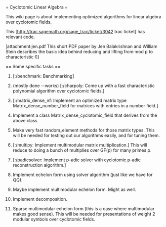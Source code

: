= Cyclotomic Linear Algebra =

This wiki page is about implementing optimized algorithms for linear algebra over cyclotomic fields.

This [http://trac.sagemath.org/sage_trac/ticket/3042 trac ticket] has relevant code. 

[attachment:jen.pdf This short PDF paper by Jen Balakrishnan and William Stein describes the basic idea behind reducing and lifting from mod p to characteristic 0]


== Some specific tasks ==

 1. [:/benchmark: Benchmarking]

 1. (mostly done --works) [:/charpoly: Come up with a fast characteristic polynomial algorithm over cyclotomic fields.] 

 1. [:/matrix_dense_nf: Implement an optimized matrix type Matrix_dense_number_field for matrices with entries in a number field.]

 1. Implement a class Matrix_dense_cyclotomic_field that derives from the above class.

 1. Make very fast random_element methods for those matrix types.   This will be needed for testing out our algorithms easily, and for tuning them.

 1. [:/multipy: Implement multimodular matrix multiplication.] This will reduce to doing a bunch of multiplies over GF(p) for many primes p.

 1. [:/padicsolver: Implement p-adic solver with cyclotomic p-adic reconstruction algorithm.]

 1. Implement echelon form using solver algorithm (just like we have for QQ).

 1. Maybe implement multimodular echelon form.   Might as well. 

 1. Implement decomposition.

 1. Sparse multimodular echelon form (this is a case where multimodular makes good sense). This will be needed for presentations of weight 2 modular symbols over cyclotomic fields. 
